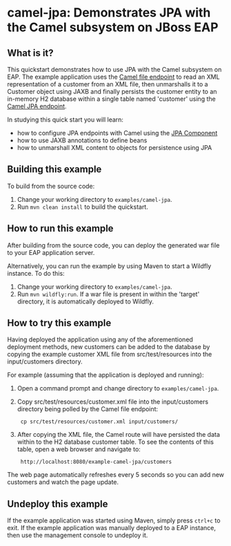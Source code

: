 camel-jpa: Demonstrates JPA with the Camel subsystem on JBoss EAP
==========================

What is it?
-----------
This quickstart demonstrates how to use JPA with the Camel subsystem on EAP. The example application uses the [Camel file endpoint](http://camel.apache.org/file.html)
to read an XML representation of a customer from an XML file, then unmarshalls it to a Customer object using JAXB and finally
persists the customer entity to an in-memory H2 database within a single table named 'customer' using the [Camel JPA endpoint](http://camel.apache.org/jpa.html).


In studying this quick start you will learn:

* how to configure JPA endpoints with Camel using the [JPA Component](http://camel.apache.org/jpa.html)
* how to use JAXB annotations to define beans
* how to unmarshall XML content to objects for persistence using JPA


## Building this example

To build from the source code:

1. Change your working directory to `examples/camel-jpa`.
1. Run `mvn clean install` to build the quickstart.


## How to run this example

After building from the source code, you can deploy the generated war file to your EAP application server.

Alternatively, you can run the example by using Maven to start a Wildfly instance. To do this:

1. Change your working directory to `examples/camel-jpa`.
1. Run `mvn wildfly:run`. If a war file is present in within the 'target' directory, it is automatically
deployed to Wildfly.


## How to try this example

Having deployed the application using any of the aforementioned deployment methods, new customers can be added to
the database by copying the example customer XML file from src/test/resources into the input/customers directory.

For example (assuming that the application is deployed and running):

1. Open a command prompt and change directory to `examples/camel-jpa`.
1. Copy src/test/resources/customer.xml file into the input/customers directory being polled by the Camel file endpoint:
        
        cp src/test/resources/customer.xml input/customers/
        
1. After copying the XML file, the Camel route will have persisted the data within to the H2 database customer table.
To see the contents of this table, open a web browser and navigate to:

        http://localhost:8080/example-camel-jpa/customers

The web page automatically refreshes every 5 seconds so you can add new customers and watch the page update.


## Undeploy this example

If the example application was started using Maven, simply press `ctrl+c` to exit. If the example application was
manually deployed to a EAP instance, then use the management console to undeploy it.
